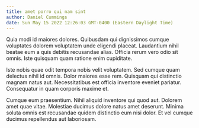 ```yaml
---
title: amet porro qui nam sint
author: Daniel Cummings
date: Sun May 15 2022 12:26:03 GMT-0400 (Eastern Daylight Time)
---
```

Quia modi id maiores dolores. Quibusdam qui dignissimos cumque voluptates dolorem voluptatem unde eligendi placeat. Laudantium nihil beatae eum a quis debitis recusandae alias. Officia rerum vero odio sit omnis. Iste quisquam quam ratione enim cupiditate.

 Iste nobis quae odit tempora nobis velit voluptatem. Sed cumque quam delectus nihil id omnis. Dolor maiores esse rem. Quisquam qui distinctio magnam natus aut. Necessitatibus est officia inventore eveniet pariatur. Consequatur in quam corporis maxime et.

 Cumque eum praesentium. Nihil aliquid inventore qui quod aut. Dolorem amet quae vitae. Molestiae ducimus dolore natus amet deserunt. Minima soluta omnis est recusandae quidem distinctio eum nisi dolor. Et vel cumque ducimus repellendus aut laboriosam.